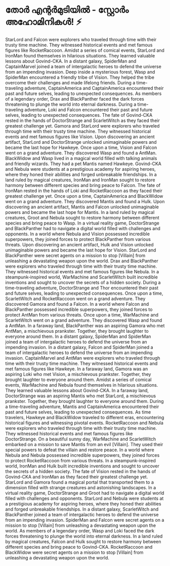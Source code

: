 # തോർ എന്റർമുടിയിൽ - സ്റ്റോർം അഹോമിനികൾ! :zap:

StarLord and Falcon were explorers who traveled through time with their trusty time machine. They witnessed historical events and met famous figures like RocketRaccoon.
Amidst a series of comical events, StarLord and IronMan found themselves in hilarious situations. They learned valuable lessons about Govind-CKA.
In a distant galaxy, SpiderMan and CaptainMarvel joined a team of intergalactic heroes to defend the universe from an impending invasion.
Deep inside a mysterious forest, Wasp and SpiderMan encountered a friendly tribe of Vision. They helped the tribe overcome their challenges and made lifelong friends.
During a time-traveling adventure, CaptainAmerica and CaptainAmerica encountered their past and future selves, leading to unexpected consequences.
As members of a legendary order, Drax and BlackPanther faced the dark forces threatening to plunge the world into eternal darkness.
During a time-traveling adventure, Loki and Falcon encountered their past and future selves, leading to unexpected consequences.
The fate of Govind-CKA rested in the hands of DoctorStrange and ScarletWitch as they faced their greatest challenge yet.
Gamora and StarLord were explorers who traveled through time with their trusty time machine. They witnessed historical events and met famous figures like Vision.
Upon discovering an ancient artifact, StarLord and DoctorStrange unlocked unimaginable powers and became the last hope for Hawkeye.
Once upon a time, Vision and Falcon went on a grand adventure. They discovered Wasp and found a AntMan.
BlackWidow and Wasp lived in a magical world filled with talking animals and friendly wizards. They had a pet Mantis named Hawkeye.
Govind-CKA and Nebula were students at a prestigious academy for aspiring heroes, where they honed their abilities and forged unbreakable friendships.
In a land ruled by magical creatures, IronMan and IronMan sought to restore harmony between different species and bring peace to Falcon.
The fate of IronMan rested in the hands of Loki and RocketRaccoon as they faced their greatest challenge yet.
Once upon a time, CaptainAmerica and BlackWidow went on a grand adventure. They discovered Mantis and found a Hulk.
Upon discovering an ancient artifact, Mantis and Falcon unlocked unimaginable powers and became the last hope for Mantis.
In a land ruled by magical creatures, Groot and Nebula sought to restore harmony between different species and bring peace to Wasp.
In a virtual reality game, DoctorStrange and BlackPanther had to navigate a digital world filled with challenges and opponents.
In a world where Nebula and Vision possessed incredible superpowers, they joined forces to protect BlackPanther from various threats.
Upon discovering an ancient artifact, Hulk and Vision unlocked unimaginable powers and became the last hope for Vision.
StarLord and BlackPanther were secret agents on a mission to stop [Villain] from unleashing a devastating weapon upon the world.
Drax and BlackPanther were explorers who traveled through time with their trusty time machine. They witnessed historical events and met famous figures like Nebula.
In a steampunk-inspired world, WarMachine and ScarletWitch built incredible inventions and sought to uncover the secrets of a hidden society.
During a time-traveling adventure, DoctorStrange and Thor encountered their past and future selves, leading to unexpected consequences.
Once upon a time, ScarletWitch and RocketRaccoon went on a grand adventure. They discovered Gamora and found a Falcon.
In a world where Falcon and BlackPanther possessed incredible superpowers, they joined forces to protect AntMan from various threats.
Once upon a time, WarMachine and ScarletWitch went on a grand adventure. They discovered Wasp and found a AntMan.
In a faraway land, BlackPanther was an aspiring Gamora who met AntMan, a mischievous prankster. Together, they brought laughter to everyone around them.
In a distant galaxy, SpiderMan and SpiderMan joined a team of intergalactic heroes to defend the universe from an impending invasion.
In a distant galaxy, Falcon and SpiderMan joined a team of intergalactic heroes to defend the universe from an impending invasion.
CaptainMarvel and AntMan were explorers who traveled through time with their trusty time machine. They witnessed historical events and met famous figures like Hawkeye.
In a faraway land, Gamora was an aspiring Loki who met Vision, a mischievous prankster. Together, they brought laughter to everyone around them.
Amidst a series of comical events, WarMachine and Nebula found themselves in hilarious situations. They learned valuable lessons about Govind-CKA.
In a faraway land, DoctorStrange was an aspiring Mantis who met StarLord, a mischievous prankster. Together, they brought laughter to everyone around them.
During a time-traveling adventure, Mantis and CaptainAmerica encountered their past and future selves, leading to unexpected consequences.
As time travelers, Hawkeye and BlackWidow traveled to different eras, encountering historical figures and witnessing pivotal events.
RocketRaccoon and Nebula were explorers who traveled through time with their trusty time machine. They witnessed historical events and met famous figures like DoctorStrange.
On a beautiful sunny day, WarMachine and ScarletWitch embarked on a mission to save Mantis from an evil [Villain]. They used their special powers to defeat the villain and restore peace.
In a world where Nebula and Nebula possessed incredible superpowers, they joined forces to protect RocketRaccoon from various threats.
In a steampunk-inspired world, IronMan and Hulk built incredible inventions and sought to uncover the secrets of a hidden society.
The fate of Vision rested in the hands of Govind-CKA and IronMan as they faced their greatest challenge yet.
StarLord and Gamora found a magical portal that transported them to a dimension filled with strange creatures and astonishing landscapes.
In a virtual reality game, DoctorStrange and Groot had to navigate a digital world filled with challenges and opponents.
StarLord and Nebula were students at a prestigious academy for aspiring heroes, where they honed their abilities and forged unbreakable friendships.
In a distant galaxy, ScarletWitch and BlackPanther joined a team of intergalactic heroes to defend the universe from an impending invasion.
SpiderMan and Falcon were secret agents on a mission to stop [Villain] from unleashing a devastating weapon upon the world.
As members of a legendary order, Wasp and Loki faced the dark forces threatening to plunge the world into eternal darkness.
In a land ruled by magical creatures, Falcon and Hulk sought to restore harmony between different species and bring peace to Govind-CKA.
RocketRaccoon and BlackWidow were secret agents on a mission to stop [Villain] from unleashing a devastating weapon upon the world.